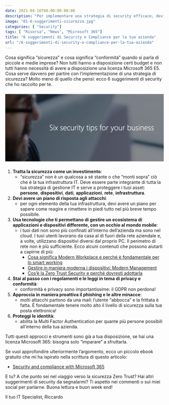 ```yaml
---
date: 2021-04-16T08:00:00-00:00
description: "Per implementare una strategia di security efficace, devi riflettere su alcuni aspetti: ecco 6 suggerimenti di sicurezza per la tua azienda."
image: "01-6-suggerimenti-sicurezza.jpg"
categories: [ "Security"]
tags: [ "Risorsa", "News", "Microsoft 365"]
title: "6 suggerimenti di Security e Compliance per la tua azienda"
url: "/6-suggerimenti-di-security-e-compliance-per-la-tua-azienda"
---
```

Cosa significa “sicurezza” e cosa significa “conformità” quando si parla di piccole e medie imprese? Non tutti hanno a disposizione certi budget e non tutti hanno necessità di avere a disposizione una licenza Microsoft 365 E5. Cosa serve davvero per partire con l’implementazione di una strategia di sicurezza? Molto meno di quello che pensi: ecco 6 suggerimenti di security che ho raccolto per te.

![Six security tips for your business](01-6-suggerimenti-sicurezza.jpg)

1. **Tratta la sicurezza come un investimento**:
    - “sicurezza” non è un qualcosa a sé stante o che “monti sopra” ciò che è la tua infrastruttura IT. Deve essere parte integrante di tutta la tua strategia di gestione IT e serve a proteggere i tuoi asset: **persone**, **dispositivi**, **dati**, **applicazioni**, **rete**, **infrastruttura**.
2. **Devi avere un piano di risposta agli attacchi**:
    - per ogni elemento della tua infrastruttura, devi avere un piano per sapere come reagire e rimettere in piedi tutto nel più breve tempo possibile.
3. **Usa tecnologie che ti permettano di gestire un ecosistema di applicazioni e dispositivi differente, con un occhio al mondo mobile**:
    - i tuoi dati non sono più confinati all’interno dell’azienda ma sono nel cloud. I tuoi utenti lavorano da casa al di fuori della rete aziendale e, a volte, utilizzano dispositivi diversi dal proprio PC. Il perimetro di rete non è più sufficiente. Ecco alcuni contenuti che possono aiutarti a capirne di più:
        - [Cosa significa Modern Workplace e perché è fondamentale per lo smart working](/cosa-significa-modern-workplace/)
        - [Gestire in maniera moderna i dispositivi: Modern Management](/modern-workplace-management/)
        - [Cos’è la Zero Trust Security e perché dovresti adottarla](/zero-trust-security/)
4. **Stai al passo con i regolamenti e le leggi in tema di privacy e conformità**:
    - conformità e privacy sono importantissime: il GDPR non perdona!
5. **Approccia in maniera proattiva il phishing e le altre minacce**:
    - molti attacchi partono da una mail: l’utente “abbocca” e la frittata è fatta. È fondamentale tenere molto alto il livello di sicurezza sulla tua posta elettronica!
6. **Proteggi le identità**:
    - abilita la Multi Factor Authentication per quante più persone possibili all’interno della tua azienda.

Tutti questi approcci e strumenti sono già a tua disposizione, se hai una licenza Microsoft 365: bisogna solo “imparare” a sfruttarla.

Se vuoi approfondire ulteriormente l’argomento, ecco un piccolo ebook gratuito che mi ha ispirato nella scrittura di questo articolo:
- [Security and compliance with Microsoft 365](https://info.microsoft.com/ww-landing-security-matters.html?lcid=en-gb)

E tu? A che punto sei nel viaggio verso la sicurezza Zero Trust? Hai altri suggerimenti di security da segnalarmi? Ti aspetto nei commenti o sui miei social per parlarne. Buona lettura e buon week end!

Il tuo IT Specialist, Riccardo